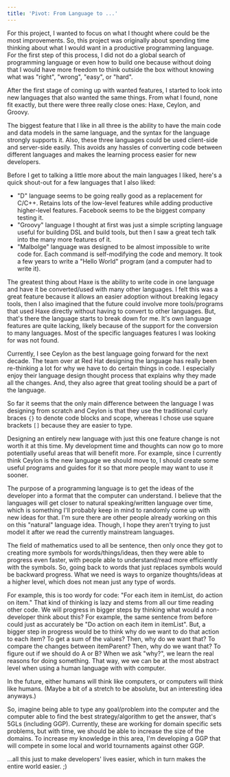 ```yaml
---
title: 'Pivot: From Language to ...'
---
```

For this project, I wanted to focus on what I thought where could be the most improvements. So, this project was originally about spending time thinking about what I would want in a productive programming language. For the first step of this process, I did not do a global search of programming language or even how to build one because without doing that I would have more freedom to think outside the box without knowing what was "right", "wrong", "easy", or "hard".

After the first stage of coming up with wanted features, I started to look into new languages that also wanted the same things. From what I found, none fit exactly, but there were three really close ones: Haxe, Ceylon, and Groovy.

The biggest feature that I like in all three is the ability to have the main code and data models in the same language, and the syntax for the language strongly supports it. Also, these three languages could be used client-side and server-side easily. This avoids any hassles of converting code between different languages and makes the learning process easier for new developers.

Before I get to talking a little more about the main languages I liked, here's a quick shout-out for a few languages that I also liked:
- "D" language seems to be going really good as a replacement for C/C++. Retains lots of the low-level features while adding productive higher-level features. Facebook seems to be the biggest company testing it.
- "Groovy" language I thought at first was just a simple scripting language useful for building DSL and build tools, but then I saw a great tech talk into the many more features of it.
- "Malbolge" language was designed to be almost impossible to write code for. Each command is self-modifying the code and memory. It took a few years to write a "Hello World" program (and a computer had to write it).

The greatest thing about Haxe is the ability to write code in one language and have it be converted/used with many other languages. I felt this was a great feature because it allows an easier adoption without breaking legacy tools, then I also imagined that the future could involve more tools/programs that used Haxe directly without having to convert to other languages. But, that's there the language starts to break down for me. It's own language features are quite lacking, likely because of the support for the conversion to many languages. Most of the specific languages features I was looking for was not found.

Currently, I see Ceylon as the best language going forward for the next decade. The team over at Red Hat designing the language has really been re-thinking a lot for why we have to do certain things in code. I especially enjoy their language design thought process that explains why they made all the changes. And, they also agree that great tooling should be a part of the language.

So far it seems that the only main difference between the language I was designing from scratch and Ceylon is that they use the traditional curly braces `{}` to denote code blocks and scope, whereas I chose use square brackets `[]` because they are easier to type.

Designing an entirely new language with just this one feature change is not worth it at this time. My development time and thoughts can now go to more potentially useful areas that will benefit more. For example, since I currently think Ceylon is the new language we should move to, I should create some useful programs and guides for it so that more people may want to use it sooner.

The purpose of a programming language is to get the ideas of the developer into a format that the computer can understand. I believe that the languages will get closer to natural speaking/written language over time, which is something I'll probably keep in mind to randomly come up with new ideas for that. I'm sure there are other people already working on this on this "natural" language idea. Though, I hope they aren't trying to just model it after we read the currently mainstream languages.

The field of mathematics used to all be sentence, then only once they got to creating more symbols for words/things/ideas, then they were able to progress even faster, with people able to understand/read more efficiently with the symbols. So, going back to words that just replaces symbols would be backward progress. What we need is ways to organize thoughts/ideas at a higher level, which does not mean just any type of words.

For example, this is too wordy for code: "For each item in itemList, do action on item." That kind of thinking is lazy and stems from all our time reading other code. We will progress in bigger steps by thinking what would a non-developer think about this? For example, the same sentence from before could just as accurately be "Do action on each item in itemList". But, a bigger step in progress would be to think why do we want to do that action to each item? To get a sum of the values? Then, why do we want that? To compare the changes between itemParent? Then, why do we want that? To figure out if we should do A or B? When we ask "why?", we learn the real reasons for doing something. That way, we we can be at the most abstract level when using a human language with with computer.

In the future, either humans will think like computers, or computers will think like humans. (Maybe a bit of a stretch to be absolute, but an interesting idea anyways.)

So, imagine being able to type any goal/problem into the computer and the computer able to find the best strategy/algorithm to get the answer, that's 5GLs (including GGP). Currently, these are working for domain specific sets problems, but with time, we should be able to increase the size of the domains. To increase my knowledge in this area, I'm developing a GGP that will compete in some local and world tournaments against other GGP.

...all this just to make developers' lives easier, which in turn makes the entire world easier. ;)
